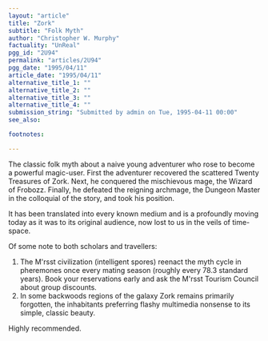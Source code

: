 ```yaml
---
layout: "article"
title: "Zork"
subtitle: "Folk Myth"
author: "Christopher W. Murphy"
factuality: "UnReal"
pgg_id: "2U94"
permalink: "articles/2U94"
pgg_date: "1995/04/11"
article_date: "1995/04/11"
alternative_title_1: ""
alternative_title_2: ""
alternative_title_3: ""
alternative_title_4: ""
submission_string: "Submitted by admin on Tue, 1995-04-11 00:00"
see_also:

footnotes: 

---
```

<div>
<p>The classic folk myth about a naive young adventurer who rose to become a powerful magic-user. First the adventurer recovered the scattered Twenty Treasures of Zork. Next, he conquered the mischievous mage, the Wizard of Frobozz. Finally, he defeated the reigning archmage, the Dungeon Master in the colloquial of the story, and took his position.</p>
<p>It has been translated into every known medium and is a profoundly moving today as it was to its original audience, now lost to us in the veils of time-space.</p>
<p>Of some note to both scholars and travellers:</p>
<ol>
<li value="1">The M'rsst civilization (intelligent spores) reenact the myth cycle in pheremones once every mating season (roughly every 78.3 standard years). Book your reservations early and ask the M'rsst Tourism Council about group discounts.</li>
<li value="2">In some backwoods regions of the galaxy Zork remains primarily forgotten, the inhabitants preferring flashy multimedia nonsense to its simple, classic beauty.</li>
</ol>
<p>Highly recommended. <!--Amazon_CLS_IM_END--></p>
</div>

